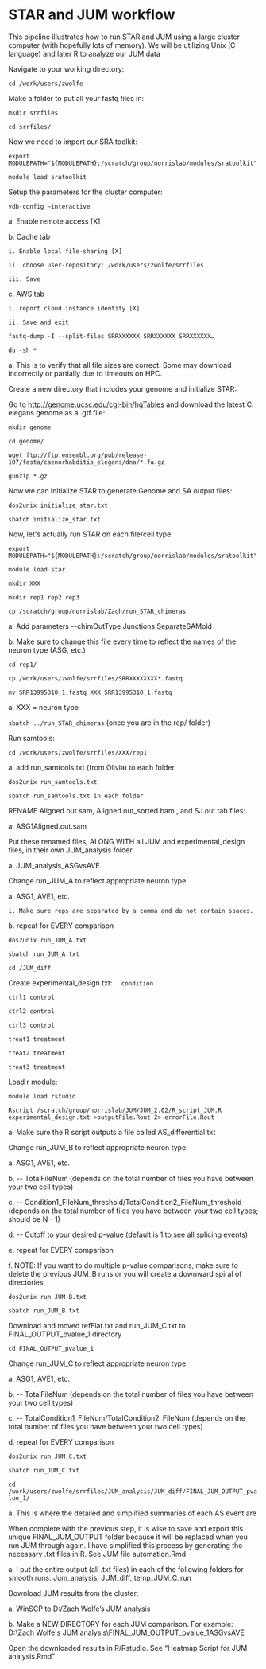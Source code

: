 # STAR and JUM workflow
This pipeline illustrates how to run STAR and JUM using a large cluster computer (with hopefully lots of memory). We will be utilizing Unix (C language) and later R to analyze our JUM data

Navigate to your working directory:

`cd /work/users/zwolfe`

Make a folder to put all your fastq files in:

`mkdir srrfiles`

`cd srrfiles/`

Now we need to import our SRA toolkit:

`export MODULEPATH="${MODULEPATH}:/scratch/group/norrislab/modules/sratoolkit"`

`module load sratoolkit`

Setup the parameters for the cluster computer:

`vdb-config –interactive`

  a.	Enable remote access [X]
  
  b.	Cache tab
  
    i. Enable local file-sharing [X]
    
    ii. choose user-repository: /work/users/zwolfe/srrfiles
    
    iii. Save
    
  c.	AWS tab
  
    i. report cloud instance identity [X]
    
    ii. Save and exit
    
`fastq-dump -I --split-files SRRXXXXXX SRRXXXXXX SRRXXXXXX…`

`du -sh * `

  a. This is to verify that all file sizes are correct. Some may download incorrectly or partially due to timeouts on HPC.
      
Create a new directory that includes your genome and initialize STAR:

Go to http://genome.ucsc.edu/cgi-bin/hgTables and download the latest C. elegans genome as a .gtf file:

`mkdir genome`

`cd genome/`

`wget ftp://ftp.ensembl.org/pub/release-107/fasta/caenorhabditis_elegans/dna/*.fa.gz`

`gunzip *.gz`

Now we can initialize STAR to generate Genome and SA output files:
      
`dos2unix initialize_star.txt`

`sbatch initialize_star.txt`

Now, let's actually run STAR on each file/cell type:

`export MODULEPATH="${MODULEPATH}:/scratch/group/norrislab/modules/sratoolkit"`

`module load star`

`mkdir XXX`

`mkdir rep1 rep2 rep3`

`cp /scratch/group/norrislab/Zach/run_STAR_chimeras`

  a. Add parameters --chimOutType Junctions SeparateSAMold
  
  b. Make sure to change this file every time to reflect the names of the neuron type (ASG, etc.)
      
`cd rep1/`

`cp /work/users/zwolfe/srrfiles/SRRXXXXXXXX*.fastq`

`mv SRR13995310_1.fastq XXX_SRR13995310_1.fastq`

  a. XXX = neuron type
  
`sbatch ../run_STAR_chimeras` (once you are in the rep/ folder)

Run samtools:
     
`cd /work/users/zwolfe/srrfiles/XXX/rep1`

  a. add run_samtools.txt (from Olivia) to each folder.
      
`dos2unix run_samtools.txt`

`sbatch run_samtools.txt in each folder`

RENAME Aligned.out.sam, Aligned.out_sorted.bam  , and SJ.out.tab files:

  a. ASG1Aligned.out.sam
  
Put these renamed files, ALONG WITH all JUM and experimental_design files, in their own JUM_analysis folder 

  a. JUM_analysis_ASGvsAVE
  

Change run_JUM_A to reflect appropriate neuron type:

  a. ASG1, AVE1, etc.
  
    i. Make sure reps are separated by a comma and do not contain spaces.
    
  b. repeat for EVERY comparison
  
`dos2unix run_JUM_A.txt`

`sbatch run_JUM_A.txt`

`cd /JUM_diff`

Create experimental_design.txt:
`  condition`

`ctrl1 control`

`ctrl2 control`

`ctrl3 control`

`treat1 treatment`

`treat2 treatment`

`treat3 treatment`

Load r module:

`module load rstudio`

`Rscript /scratch/group/norrislab/JUM/JUM_2.02/R_script_JUM.R experimental_design.txt >outputFile.Rout 2> errorFile.Rout`

  a.	Make sure the R script outputs a file called AS_differential.txt
  
Change run_JUM_B to reflect appropriate neuron type:

  a. ASG1, AVE1, etc.
  
  b. -- TotalFileNum (depends on the total number of files you have between your two cell types)
  
  c. -- Condition1_FileNum_threshold/TotalCondition2_FileNum_threshold (depends on the total number of files you have between your two cell types; should be N - 1)
  
  d. -- Cutoff to your desired p-value (default is 1 to see all splicing events)
  
  e. repeat for EVERY comparison
  
  f. NOTE: If you want to do multiple p-value comparisons, make sure to delete the previous JUM_B runs or you will create a downward spiral of directories
  
`dos2unix run_JUM_B.txt`

`sbatch run_JUM_B.txt`

Download and moved refFlat.txt and run_JUM_C.txt to FINAL_OUTPUT_pvalue_1 directory 

`cd FINAL_OUTPUT_pvalue_1`

Change run_JUM_C to reflect appropriate neuron type:

  a. ASG1, AVE1, etc.
  
  b. -- TotalFileNum (depends on the total number of files you have between your two cell types)
  
  c. -- TotalCondition1_FileNum/TotalCondition2_FileNum (depends on the total number of files you have between your two cell types)
  
  d. repeat for EVERY comparison
  
`dos2unix run_JUM_C.txt`

`sbatch run_JUM_C.txt`

`cd /work/users/zwolfe/srrfiles/JUM_analysis/JUM_diff/FINAL_JUM_OUTPUT_pvalue_1/`

  a. This is where the detailed and simplified summaries of each AS event are
  
When complete with the previous step, it is wise to save and export this unique FINAL_JUM_OUTPUT folder because it will be replaced when you run JUM through again.
I have simplified this process by generating the necessary .txt files in R. See JUM file automation.Rmd

  a. I put the entire output (all .txt files) in each of the following folders for smooth runs: Jum_analysis, JUM_diff, temp_JUM_C_run


Download JUM results from the cluster:

  a. WinSCP to D:/Zach Wolfe’s JUM analysis
  
  b. Make a NEW DIRECTORY for each JUM comparison. For example: D:\Zach Wolfe's JUM analysis\FINAL_JUM_OUTPUT_pvalue_1ASGvsAVE

Open the downloaded results in R/Rstudio. See “Heatmap Script for JUM analysis.Rmd”

